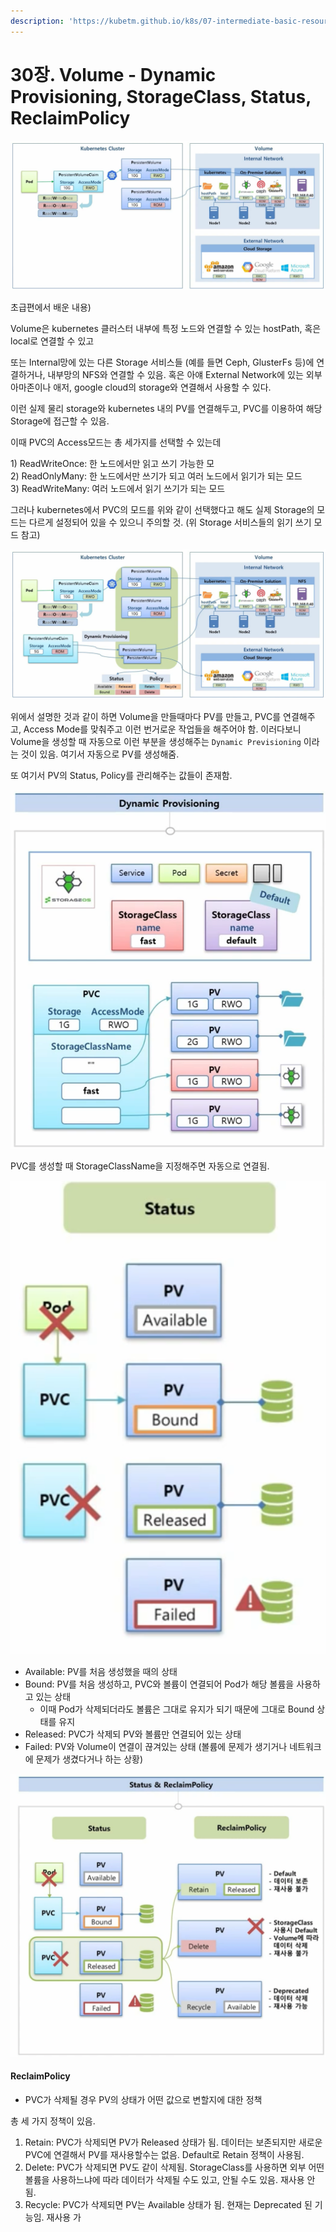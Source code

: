 ```yaml
---
description: 'https://kubetm.github.io/k8s/07-intermediate-basic-resource/volume/'
---
```


# 30장. Volume - Dynamic Provisioning, StorageClass, Status, ReclaimPolicy

![](../../.gitbook/assets/image%20%28165%29.png)

초급편에서 배운 내용\)

Volume은 kubernetes 클러스터 내부에 특정 노드와 연결할 수 있는 hostPath, 혹은 local로 연결할 수 있고

또는 Internal망에 있는 다른 Storage 서비스들 \(예를 들면 Ceph, GlusterFs 등\)에 연결하거나, 내부망의 NFS와 연결할 수 있음. 혹은 아얘 External Network에 있는 외부 아마존이나 애저, google cloud의 storage와 연결해서 사용할 수 있다.

이런 실제 물리 storage와 kubernetes 내의 PV를 연결해두고, PVC를 이용하여 해당 Storage에 접근할 수 있음.

이때 PVC의 Access모드는 총 세가지를 선택할 수 있는데

1\) ReadWriteOnce: 한 노드에서만 읽고 쓰기 가능한 모  
2\) ReadOnlyMany: 한 노드에서만 쓰기가 되고 여러 노드에서 읽기가 되는 모드  
3\) ReadWriteMany: 여러 노드에서 읽기 쓰기가 되는 모드

그러나 kubernetes에서 PVC의 모드를 위와 같이 선택했다고 해도 실제 Storage의 모드는 다르게 설정되어 있을 수 있으니 주의할 것. \(위 Storage 서비스들의 읽기 쓰기 모드 참고\)

![](../../.gitbook/assets/image%20%28160%29.png)

위에서 설명한 것과 같이 하면 Volume을 만들때마다 PV를 만들고, PVC를 연결해주고, Access Mode를 맞춰주고 이런 번거로운 작업들을 해주어야 함. 이러다보니 Volume을 생성할 때 자동으로 이런 부분을 생성해주는 `Dynamic Previsioning` 이라는 것이 있음. 여기서 자동으로 PV를 생성해줌.

또 여기서 PV의 Status, Policy를 관리해주는 값들이 존재함.

![](../../.gitbook/assets/image%20%28171%29.png)

PVC를 생성할 때 StorageClassName을 지정해주면 자동으로 연결됨.

![](../../.gitbook/assets/image%20%28162%29.png)

* Available: PV를 처음 생성했을 때의 상태
* Bound: PV를 처음 생성하고, PVC와 볼륨이 연결되어 Pod가 해당 볼륨을 사용하고 있는 상태
  * 이때 Pod가 삭제되더라도 볼륨은 그대로 유지가 되기 때문에 그대로 Bound 상태를 유지
* Released: PVC가 삭제되 PV와 볼륨만 연결되어 있는 상태
* Failed: PV와 Volume이 연결이 끊겨있는 상태 \(볼륨에 문제가 생기거나 네트워크에 문제가 생겼다거나 하는 상황\)

![](../../.gitbook/assets/image%20%28166%29.png)

#### ReclaimPolicy

* PVC가 삭제될 경우 PV의 상태가 어떤 값으로 변할지에 대한 정책

총 세 가지 정책이 있음.

1. Retain: PVC가 삭제되면 PV가 Released 상태가 됨. 데이터는 보존되지만 새로운 PVC에 연결해서 PV를 재사용할수는 없음. Default로 Retain 정책이 사용됨.
2. Delete: PVC가 삭제되면 PV도 같이 삭제됨. StorageClass를 사용하면 외부 어떤 볼륨을 사용하느냐에 따라 데이터가 삭제될 수도 있고, 안될 수도 있음. 재사용 안됨.
3. Recycle: PVC가 삭제되면 PV는 Available 상태가 됨. 현재는 Deprecated 된 기능임. 재사용 가

